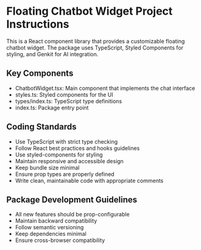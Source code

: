 <!-- Use this file to provide workspace-specific custom instructions to Copilot. For more details, visit https://code.visualstudio.com/docs/copilot/copilot-customization#_use-a-githubcopilotinstructionsmd-file -->

# Floating Chatbot Widget Project Instructions

This is a React component library that provides a customizable floating chatbot widget. The package uses TypeScript, Styled Components for styling, and Genkit for AI integration.

## Key Components

- ChatbotWidget.tsx: Main component that implements the chat interface
- styles.ts: Styled components for the UI
- types/index.ts: TypeScript type definitions
- index.ts: Package entry point

## Coding Standards

- Use TypeScript with strict type checking
- Follow React best practices and hooks guidelines
- Use styled-components for styling
- Maintain responsive and accessible design
- Keep bundle size minimal
- Ensure prop types are properly defined
- Write clean, maintainable code with appropriate comments

## Package Development Guidelines

- All new features should be prop-configurable
- Maintain backward compatibility
- Follow semantic versioning
- Keep dependencies minimal
- Ensure cross-browser compatibility
